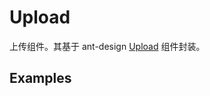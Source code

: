# Upload

上传组件。其基于 ant-design [Upload](https://ant.design/components/upload) 组件封装。

## Examples

<code src="./demos/demo1.tsx"></code>

<code src="./demos/demo2.tsx"></code>
